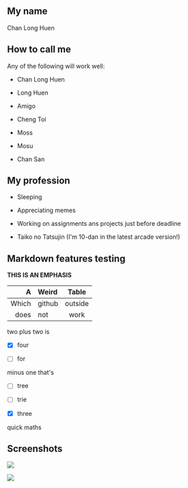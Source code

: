 ## My name

Chan Long Huen

## How to call me

Any of the following will work well:

* Chan Long Huen

* Long Huen

* Amigo

* Cheng Toi

* Moss

* Mosu

* Chan San

## My profession

* Sleeping

* Appreciating memes

* Working on assignments ans projects just before deadline

* Taiko no Tatsujin (I'm 10-dan in the latest arcade version!)

## Markdown features testing

**THIS IS AN EMPHASIS**

A | Weird | Table
---: | :--- | :---:
Which | github | outside
does | not | work

two plus two is

 * [x] four

 * [ ] for

 minus one that's

 * [ ] tree

 * [ ] trie

 * [x] three

quick maths

## Screenshots

![](https://github.com/csci3251-2020/student-1155127307/blob/master/1.png)

![](https://github.com/csci3251-2020/student-1155127307/blob/master/2.png)
